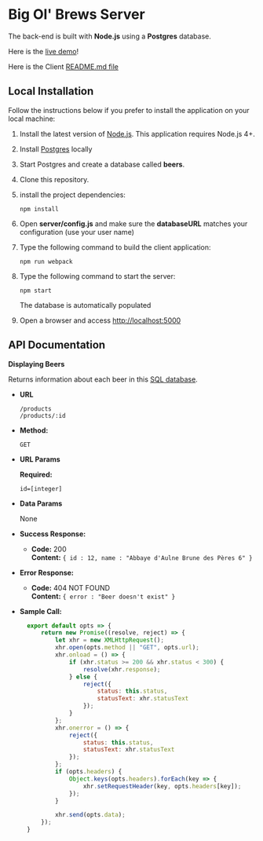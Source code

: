 # Big Ol' Brews Server



The back-end is built with **Node.js** using a **Postgres** database.

Here is the [live demo](https://lit-fjord-25639.herokuapp.com/)!

Here is the Client [README.md file](https://github.com/Robert-Vaccaro/Big-Ol-Brews-Client/blob/master/README.md)


## Local Installation

Follow the instructions below if you prefer to install the application on your local machine:

1. Install the latest version of [Node.js](https://nodejs.org). This application requires Node.js 4+.

1. Install [Postgres](http://www.postgresql.org/) locally 

1. Start Postgres and create a database called **beers**.

1. Clone this repository.

1. install the project dependencies:

    ```
    npm install
    ```

1. Open **server/config.js** and make sure the **databaseURL** matches your configuration (use your user name)

1. Type the following command to build the client application:

    ```
    npm run webpack
    ```
    

1. Type the following command to start the server:
    
    ```
    npm start
    ```
    
    The database is automatically populated
    
1. Open a browser and access [http://localhost:5000](http://localhost:5000)

**API Documentation**
----
**Displaying Beers**

  Returns information about each beer in this [SQL database](https://github.com/Robert-Vaccaro/Big-Ol-Brews-Server/blob/master/beers.sql).

* **URL**

  `/products` <br />
  `/products/:id`

* **Method:**

  `GET`
  
*  **URL Params**

   **Required:**
 
   `id=[integer]`

* **Data Params**

  None

* **Success Response:**

  * **Code:** 200 <br />
    **Content:** `{ id : 12, name : "Abbaye d'Aulne Brune des Pères 6" }`
 
* **Error Response:**

  * **Code:** 404 NOT FOUND <br />
    **Content:** `{ error : "Beer doesn't exist" }`

* **Sample Call:**

  ```React.js
    export default opts => {
        return new Promise((resolve, reject) => {
            let xhr = new XMLHttpRequest();
            xhr.open(opts.method || "GET", opts.url);
            xhr.onload = () => {
                if (xhr.status >= 200 && xhr.status < 300) {
                    resolve(xhr.response);
                } else {
                    reject({
                        status: this.status,
                        statusText: xhr.statusText
                    });
                }
            };
            xhr.onerror = () => {
                reject({
                    status: this.status,
                    statusText: xhr.statusText
                });
            };
            if (opts.headers) {
                Object.keys(opts.headers).forEach(key => {
                    xhr.setRequestHeader(key, opts.headers[key]);
                });
            }

            xhr.send(opts.data);
        });
    }
  ```
